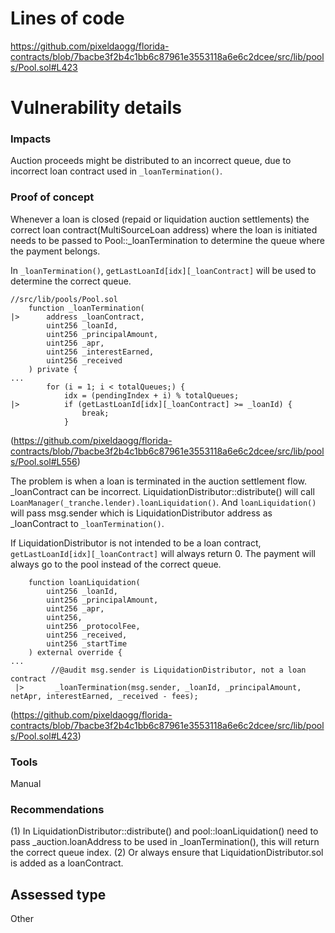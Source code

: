 # Lines of code

https://github.com/pixeldaogg/florida-contracts/blob/7bacbe3f2b4c1bb6c87961e3553118a6e6c2dcee/src/lib/pools/Pool.sol#L423


# Vulnerability details

### Impacts
Auction proceeds might be distributed to an incorrect queue, due to incorrect loan contract used in `_loanTermination()`.

### Proof of concept
Whenever a loan is closed (repaid or liquidation auction settlements) the correct loan contract(MultiSourceLoan address) where the loan is initiated needs to be passed to Pool::_loanTermination to determine the queue where the payment belongs.

In `_loanTermination()`, `getLastLoanId[idx][_loanContract]` will be used to determine the correct queue. 
```solidity
//src/lib/pools/Pool.sol
    function _loanTermination(
|>      address _loanContract,
        uint256 _loanId,
        uint256 _principalAmount,
        uint256 _apr,
        uint256 _interestEarned,
        uint256 _received
    ) private {
...
        for (i = 1; i < totalQueues;) {
            idx = (pendingIndex + i) % totalQueues;
|>          if (getLastLoanId[idx][_loanContract] >= _loanId) {
                break;
            }
```
(https://github.com/pixeldaogg/florida-contracts/blob/7bacbe3f2b4c1bb6c87961e3553118a6e6c2dcee/src/lib/pools/Pool.sol#L556)

The problem is when a loan is terminated in the auction settlement flow. _loanContract can be incorrect. LiquidationDistributor::distribute() will call `LoanManager(_tranche.lender).loanLiquidation()`. And `loanLiquidation()` will pass msg.sender which is LiquidationDistributor address as _loanContract to `_loanTermination()`. 

If LiquidationDistributor is not intended to be a loan contract, `getLastLoanId[idx][_loanContract]` will always return 0. The payment will always go to the pool instead of the correct queue.
```solidity
    function loanLiquidation(
        uint256 _loanId,
        uint256 _principalAmount,
        uint256 _apr,
        uint256,
        uint256 _protocolFee,
        uint256 _received,
        uint256 _startTime
    ) external override {
...
         //@audit msg.sender is LiquidationDistributor, not a loan contract
 |>       _loanTermination(msg.sender, _loanId, _principalAmount, netApr, interestEarned, _received - fees);
```
(https://github.com/pixeldaogg/florida-contracts/blob/7bacbe3f2b4c1bb6c87961e3553118a6e6c2dcee/src/lib/pools/Pool.sol#L423)

### Tools
Manual
### Recommendations
(1) In LiquidationDistributor::distribute() and pool::loanLiquidation() need to pass _auction.loanAddress to be used in _loanTermination(), this will return the correct queue index.
(2) Or always ensure that LiquidationDistributor.sol is added as a loanContract.





## Assessed type

Other